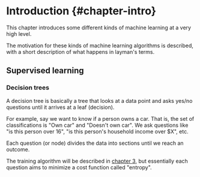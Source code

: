 # Introduction {#chapter-intro}

This chapter introduces some different kinds of machine learning at a very high level.

The motivation for these kinds of machine learning algorithms is described, with a short description of what happens in layman's terms.

## Supervised learning

### Decision trees

A decision tree is basically a tree that looks at a data point and asks yes/no questions until it arrives at a leaf (decision).

For example, say we want to know if a person owns a car. That is, the set of classifications is "Own car" and "Doesn't own car". We ask questions like "is this person over 16", "is this person's household income over $X", etc.

Each question (or node) divides the data into sections until we reach an outcome.

The training algorithm will be described in [chapter 3](#chapter-supervised-learning), but essentially each question aims to minimize a cost function called "entropy".

